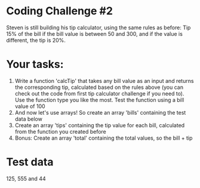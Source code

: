 # Coding Challenge #2
Steven is still building his tip calculator, using the same rules as before: Tip 15% of 
the bill if the bill value is between 50 and 300, and if the value is different, the tip is 
20%.

# Your tasks:
1. Write a function 'calcTip' that takes any bill value as an input and returns 
the corresponding tip, calculated based on the rules above (you can check out 
the code from first tip calculator challenge if you need to). Use the function 
type you like the most. Test the function using a bill value of 100
2. And now let's use arrays! So create an array 'bills' containing the test data 
below
3. Create an array 'tips' containing the tip value for each bill, calculated from 
the function you created before
4. Bonus: Create an array 'total' containing the total values, so the bill + tip


# Test data
125, 555 and 44